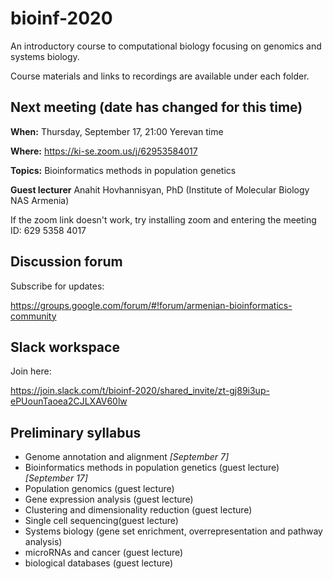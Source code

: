 # bioinf-2020
An introductory course to computational biology focusing on genomics and systems biology. 

Course materials and links to recordings are available under each folder. 

## Next meeting (date has changed for this time)

**When:** Thursday, September 17, 21:00 Yerevan time

**Where:** https://ki-se.zoom.us/j/62953584017 

**Topics:** Bioinformatics methods in population genetics

**Guest lecturer** Anahit Hovhannisyan, PhD (Institute of Molecular Biology NAS Armenia)

If the zoom link doesn't work, try installing zoom and entering the meeting ID: 629 5358 4017

## Discussion forum

Subscribe for updates: 

https://groups.google.com/forum/#!forum/armenian-bioinformatics-community 

## Slack workspace 

Join here:

https://join.slack.com/t/bioinf-2020/shared_invite/zt-gj89i3up-ePUounTaoea2CJLXAV60lw 

## Preliminary syllabus
- Genome annotation and alignment *[September 7]*
- Bioinformatics methods in population genetics (guest lecture) *[September 17]*
- Population genomics (guest lecture) 
- Gene expression analysis (guest lecture) 
- Clustering and dimensionality reduction (guest lecture) 
- Single cell sequencing(guest lecture) 
- Systems biology (gene set enrichment, overrepresentation and pathway analysis) 
- microRNAs and cancer (guest lecture) 
- biological databases (guest lecture)
